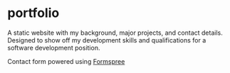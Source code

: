 # portfolio
A static website with my background, major projects, and contact details. Designed to show off my development skills and qualifications for a software development position.

Contact form powered using [Formspree](formspree.io)
